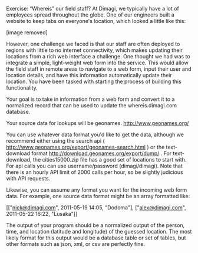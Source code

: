 Exercise: “Whereis” our field staff?
At Dimagi, we typically have a lot of employees spread throughout the globe. One of our engineers built a website to keep tabs on everyone's location, which looked a little like this:

[image removed]

However, one challenge we faced is that our staff are often deployed to regions with little to no internet connectivity, which makes updating their locations from a rich web interface a challenge. One thought we had was to integrate a simple, light-weight web form into the service. This would allow the field staff in remote areas to navigate to a web form, input their user and location details, and have this information automatically update their location. You have been tasked with starting the process of building this functionality.

Your goal is to take in information from a web form and convert it to a normalized record that can be used to update the whereis.dimagi.com database.

Your source data for lookups will be geonames. http://www.geonames.org/

You can use whatever data format you'd like to get the data, although we recommend either using the search api ( http://www.geonames.org/export/geonames-search.html ) or the text-download format http://download.geonames.org/export/dump/ . For text-download, the cities15000.zip file has a good set of locations to start with. For api calls you can use username/password (dimagi/dimagi). Note that there is an hourly API limit of 2000 calls per hour, so be slightly judicious with API requests.

Likewise, you can assume any format you want for the incoming web form data. For example, one source data format might be an array formatted like:

[["nick@dimagi.com", 2011-05-19 14:05,  "Dodoma"],
 ["alex@dimagi.com", 2011-05-22 16:22,  "Lusaka"]]

The output of your program should be a normalized output of the person, time, and location (latitude and longitude) of the guessed location. The most likely format for this output would be a database table or set of tables, but other formats such as json, xml, or csv are perfectly fine.
